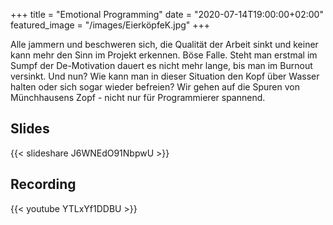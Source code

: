 +++ 
title = "Emotional Programming" 
date = "2020-07-14T19:00:00+02:00" 
featured_image = "/images/EierköpfeK.jpg" 
+++

Alle jammern und beschweren sich, die Qualität der Arbeit sinkt und keiner kann mehr den Sinn im Projekt erkennen. Böse Falle. Steht man erstmal im Sumpf der De-Motivation dauert es nicht mehr lange, bis man im Burnout versinkt. Und nun? Wie kann man in dieser Situation den Kopf über Wasser halten oder sich sogar wieder befreien? Wir gehen auf die Spuren von Münchhausens Zopf - nicht nur für Programmierer spannend.

## Slides
{{< slideshare J6WNEdO91NbpwU >}}

## Recording
{{< youtube YTLxYf1DDBU >}}
